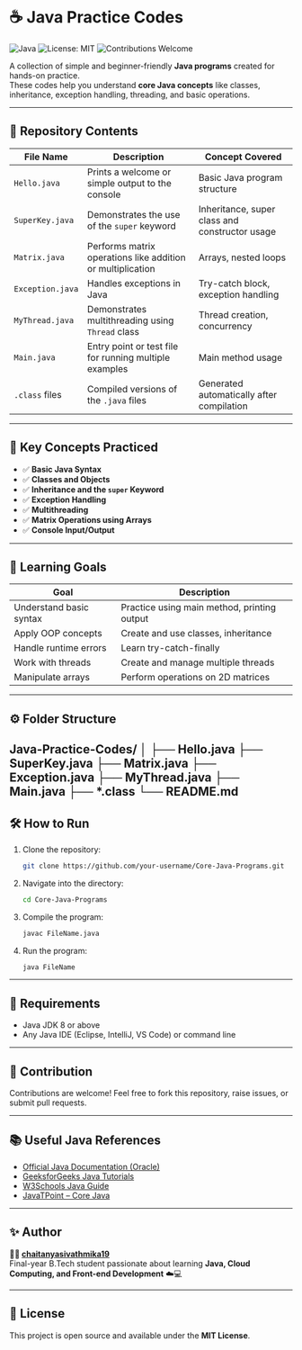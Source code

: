 # ☕ Java Practice Codes

![Java](https://img.shields.io/badge/Java-8%2B-orange?logo=java)
![License: MIT](https://img.shields.io/badge/License-MIT-green.svg)
![Contributions Welcome](https://img.shields.io/badge/Contributions-Welcome-blue.svg)

A collection of simple and beginner-friendly **Java programs** created for hands-on practice.  
These codes help you understand **core Java concepts** like classes, inheritance, exception handling, threading, and basic operations.

---

## 📁 Repository Contents

| File Name | Description | Concept Covered |
|------------|--------------|-----------------|
| `Hello.java` | Prints a welcome or simple output to the console | Basic Java program structure |
| `SuperKey.java` | Demonstrates the use of the `super` keyword | Inheritance, super class and constructor usage |
| `Matrix.java` | Performs matrix operations like addition or multiplication | Arrays, nested loops |
| `Exception.java` | Handles exceptions in Java | Try-catch block, exception handling |
| `MyThread.java` | Demonstrates multithreading using `Thread` class | Thread creation, concurrency |
| `Main.java` | Entry point or test file for running multiple examples | Main method usage |
| `.class` files | Compiled versions of the `.java` files | Generated automatically after compilation |

---

## 🧠 Key Concepts Practiced

- ✅ **Basic Java Syntax**
- ✅ **Classes and Objects**
- ✅ **Inheritance and the `super` Keyword**
- ✅ **Exception Handling**
- ✅ **Multithreading**
- ✅ **Matrix Operations using Arrays**
- ✅ **Console Input/Output**

---

## 🧩 Learning Goals

| Goal | Description |
|------|--------------|
| Understand basic syntax | Practice using main method, printing output |
| Apply OOP concepts | Create and use classes, inheritance |
| Handle runtime errors | Learn try-catch-finally |
| Work with threads | Create and manage multiple threads |
| Manipulate arrays | Perform operations on 2D matrices |

---

## ⚙️ Folder Structure

Java-Practice-Codes/
│
├── Hello.java
├── SuperKey.java
├── Matrix.java
├── Exception.java
├── MyThread.java
├── Main.java
├── *.class
└── README.md
 ---


## 🛠️ How to Run
1. Clone the repository:
   ```bash
   git clone https://github.com/your-username/Core-Java-Programs.git
2. Navigate into the directory:
    ```bash
    cd Core-Java-Programs
3. Compile the program:
   ```bash
   javac FileName.java
4. Run the program:
   ```bash
   java FileName

---

## 📘 Requirements
- Java JDK 8 or above  
- Any Java IDE (Eclipse, IntelliJ, VS Code) or command line  

---

## 🚀 Contribution
Contributions are welcome! Feel free to fork this repository, raise issues, or submit pull requests.


---

## 📚 Useful Java References

- [Official Java Documentation (Oracle)](https://docs.oracle.com/javase/8/docs/)
- [GeeksforGeeks Java Tutorials](https://www.geeksforgeeks.org/java/)
- [W3Schools Java Guide](https://www.w3schools.com/java/)
- [JavaTPoint – Core Java](https://www.javatpoint.com/java-tutorial)

---

## ✨ Author

**👩‍💻 [chaitanyasivathmika19](https://github.com/chaitanyasivathmika19)**  
Final-year B.Tech student passionate about learning **Java, Cloud Computing, and Front-end Development** ☁️💻

---

## 📄 License

This project is open source and available under the **MIT License**.

   
